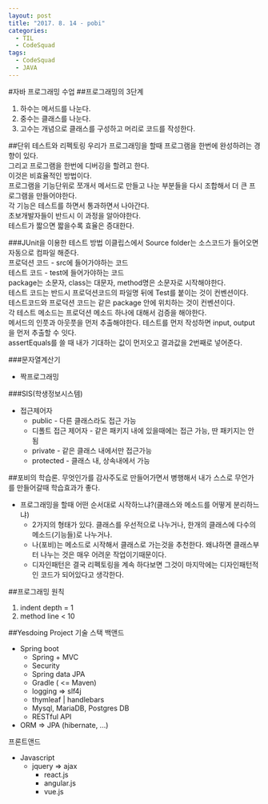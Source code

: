 ```yaml
---
layout: post
title: "2017. 8. 14 - pobi"
categories:
  - TIL
  - CodeSquad
tags:
  - CodeSquad
  - JAVA
---
```

#자바 프로그래밍 수업
##프로그래밍의 3단계
  1. 하수는 메서드를 나눈다.
  2. 중수는 클래스를 나눈다.
  3. 고수는 개념으로 클래스를 구성하고 머리로 코드를 작성한다.

##단위 테스트와 리펙토링
  우리가 프로그래밍을 할때 프로그램을 한번에 완성하려는 경향이 있다.   
  그리고 프로그램을 한번에 디버깅을 할려고 한다.    
  이것은 비효율적인 방법이다.   
  프로그램을 기능단위로 쪼개서 메서드로 만들고 나눈 부분들을 다시 조합해서 더 큰 프로그램을 만들어야한다.    
  각 기능은 테스트를 하면서 통과하면서 나아간다.    
  초보개발자들이 반드시 이 과정을 알아야한다.    
  테스트가 짧으면 짧을수록 효율은 증대한다.

###JUnit을 이용한 테스트 방법
  이클립스에서 Source folder는 소스코드가 들어오면 자동으로 컴파일 해준다.    
  프로덕션 코드 - src에 들어가야하는 코드    
  테스트 코드 - test에 들어가야하는 코드    
  package는 소문자, class는 대문자, method명은 소문자로 시작해야한다.   
  테스트 코드는 반드시 프로덕션코드의 파일명 뒤에 Test를 붙이는 것이 컨벤션이다.    
  테스트코드와 프로덕션 코드는 같은 package 안에 위치하는 것이 컨벤션이다.    
  각 테스트 메소드는 프로덕션 메소드 하나에 대해서 검증을 해야한다.   
  메서드의 인풋과 아웃풋을 먼저 추출해야한다. 테스트를 먼저 작성하면 input, output을 먼저 추출할 수 잇다.   
  assertEquals를 쓸 때 내가 기대하는 값이 먼저오고 결과값을 2번째로 넣어준다.   

###문자열계산기
  * 짝프로그래밍    

###SIS(학생정보시스템)
  * 접근제어자
    * public - 다른 클래스라도 접근 가능
    * 디폴트 접근 제어자 - 같은 패키지 내에 있을때에는 접근 가능, 딴 패키지는 안됨
    * private - 같은 클래스 내에서만 접근가능
    * protected - 클래스 내, 상속내에서 가능

##포비의 학습론.
  무엇인가를 감사주도로 만들어가면서 병행해서 내가 스스로 무언가를 만들어갈때 학습효과가 좋다.
  * 프로그래밍을 할때 어떤 순서대로 시작하느냐?(클래스와 메소드를 어떻게 분리하느냐)
    * 2가지의 형태가 있다. 클래스를 우선적으로 나누거나, 한개의 클래스에 다수의 메소드(기능들)로 나누거나.
    * 나(포비)는 메소드로 시작해서 클래스로 가는것을 추천한다. 왜냐하면 클래스부터 나누는 것은 매우 어려운 작업이기때문이다.
    * 디자인패턴은 결국 리펙토링을 계속 하다보면 그것이 마지막에는 디자인패턴적인 코드가 되어있다고 생각한다.

##프로그래밍 원칙
  1. indent depth = 1
  2. method line < 10

##Yesdoing Project 기술 스택
백앤드
  * Spring boot
    * Spring + MVC
    * Security
    * Spring data JPA
    * Gradle ( <= Maven)
    * logging => slf4j
    * thymleaf | handlebars
    * Mysql, MariaDB, Postgres DB
    * RESTful API
  * ORM => JPA (hibernate, ...)   

  프론트앤드
  * Javascript
    * jquery => ajax
      * react.js
      * angular.js
      * vue.js
